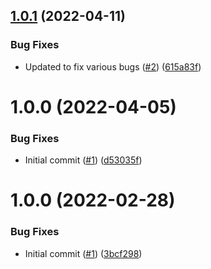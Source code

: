## [1.0.1](https://github.com/catalystsquad/action-upload-npm-aws-codeartifact/compare/v1.0.0...v1.0.1) (2022-04-11)


### Bug Fixes

* Updated to fix various bugs ([#2](https://github.com/catalystsquad/action-upload-npm-aws-codeartifact/issues/2)) ([615a83f](https://github.com/catalystsquad/action-upload-npm-aws-codeartifact/commit/615a83f132d6f87ac4f76e5b5a20ff8dff70608f))

# 1.0.0 (2022-04-05)


### Bug Fixes

* Initial commit ([#1](https://github.com/catalystsquad/action-upload-npm-aws-codeartifact/issues/1)) ([d53035f](https://github.com/catalystsquad/action-upload-npm-aws-codeartifact/commit/d53035f638603148905a3157978ccb9282babc34))

# 1.0.0 (2022-02-28)


### Bug Fixes

* Initial commit ([#1](https://github.com/catalystsquad/action-composite-action-template/issues/1)) ([3bcf298](https://github.com/catalystsquad/action-composite-action-template/commit/3bcf298630471c46d9f9a1f3a24c2c15342e1855))
